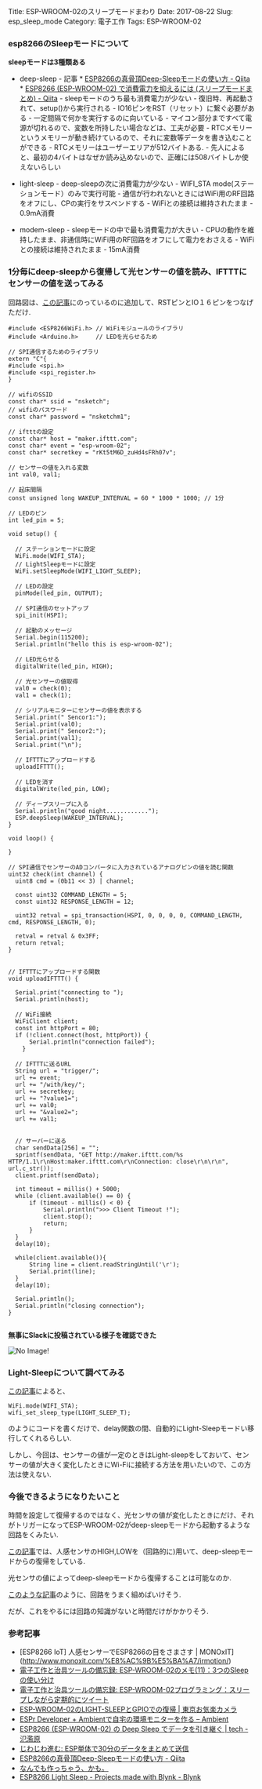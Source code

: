 Title: ESP-WROOM-02のスリープモードまわり
Date: 2017-08-22
Slug: esp_sleep_mode
Category: 電子工作
Tags: ESP-WROOM-02

### esp8266のSleepモードについて

**sleepモードは3種類ある**

* deep-sleep
		- 記事
				* [ESP8266の真骨頂Deep-Sleepモードの使い方 - Qiita](http://qiita.com/azusa9/items/65a5c3772c41631b5ca1)
				* [ESP8266 (ESP-WROOM-02) で消費電力を抑えるには (スリープモードまとめ) - Qiita](http://qiita.com/exabugs/items/9edf9e2ba8f69800e4c5)
		- sleepモードのうち最も消費電力が少ない
		- 復旧時、再起動されて、setup()から実行される
		- IO16ピンをRST（リセット）に繋ぐ必要がある
		- 一定間隔で何かを実行するのに向いている
		- マイコン部分まですべて電源が切れるので、変数を所持したい場合などは、工夫が必要
		- RTCメモリーというメモリーが動き続けているので、それに変数等データを書き込むことができる
		- RTCメモリーはユーザーエリアが512バイトある.
		- 先人によると、最初の4バイトはなぜか読み込めないので、正確には508バイトしか使えないらしい

* light-sleep
		- deep-sleepの次に消費電力が少ない
		- WIFI_STA mode(ステーションモード）のみで実行可能
		- 通信が行われないときにはWiFi用のRF回路をオフにし、CPの実行をサスペンドする
		- WiFiとの接続は維持されたまま
		- 0.9mA消費


* modem-sleep
		- sleepモードの中で最も消費電力が大きい
		- CPUの動作を維持したまま、非通信時にWiFi用のRF回路をオフにして電力をおさえる
		- WiFiとの接続は維持されたまま
		- 15mA消費

### 1分毎にdeep-sleepから復帰して光センサーの値を読み、IFTTTにセンサーの値を送ってみる

回路図は、[この記事](https://maro525.github.io/blog/esp_battery.html)にのっているのに追加して、RSTピンとIO１６ピンをつなげただけ.

```
#include <ESP8266WiFi.h> // WiFiモジュールのライブラリ
#include <Arduino.h>     // LEDを光らせるため

// SPI通信するためのライブラリ
extern "C"{
#include <spi.h>
#include <spi_register.h>
}

// wifiのSSID
const char* ssid = "nsketch";
// wifiのパスワード
const char* password = "nsketchm1";

// iftttの設定
const char* host = "maker.ifttt.com";
const char* event = "esp-wroom-02";
const char* secretkey = "rKt5tM6D_zuHd4sFRh07v";

// センサーの値を入れる変数
int val0, val1;

// 起床間隔
const unsigned long WAKEUP_INTERVAL = 60 * 1000 * 1000; // 1分

// LEDのピン
int led_pin = 5;

void setup() {

  // ステーションモードに設定
  WiFi.mode(WIFI_STA);
  // LightSleepモードに設定
  WiFi.setSleepMode(WIFI_LIGHT_SLEEP);

  // LEDの設定
  pinMode(led_pin, OUTPUT);

  // SPI通信のセットアップ
  spi_init(HSPI);

  // 起動のメッセージ
  Serial.begin(115200);
  Serial.println("hello this is esp-wroom-02");

  // LED光らせる
  digitalWrite(led_pin, HIGH);

  // 光センサーの値取得
  val0 = check(0);
  val1 = check(1);

  // シリアルモニターにセンサーの値を表示する
  Serial.print(" Sencor1:");
  Serial.print(val0);
  Serial.print(" Sencor2:");
  Serial.print(val1);
  Serial.print("\n");

  // IFTTTにアップロードする
  uploadIFTTT();

  // LEDを消す
  digitalWrite(led_pin, LOW);

  // ディープスリープに入る
  Serial.println("good night............");
  ESP.deepSleep(WAKEUP_INTERVAL);
}

void loop() {

}

// SPI通信でセンサーのADコンバータに入力されているアナログピンの値を読む関数
uint32 check(int channel) {
  uint8 cmd = (0b11 << 3) | channel;

  const uint32 COMMAND_LENGTH = 5;
  const uint32 RESPONSE_LENGTH = 12;

  uint32 retval = spi_transaction(HSPI, 0, 0, 0, 0, COMMAND_LENGTH, cmd, RESPONSE_LENGTH, 0);

  retval = retval & 0x3FF;
  return retval;
}


// IFTTTにアップロードする関数
void uploadIFTTT() {

  Serial.print("connecting to ");
  Serial.println(host);

  // WiFi接続
  WiFiClient client;
  const int httpPort = 80;
  if (!client.connect(host, httpPort)) {
      Serial.println("connection failed");
    }

  // IFTTTに送るURL
  String url = "trigger/";
  url += event;
  url += "/with/key/";
  url += secretkey;
  url += "?value1=";
  url += val0;
  url += "&value2=";
  url += val1;


  // サーバーに送る
  char sendData[256] = "";
  sprintf(sendData, "GET http://maker.ifttt.com/%s HTTP/1.1\r\nHost:maker.ifttt.com\r\nConnection: close\r\n\r\n", url.c_str());
  client.printf(sendData);

  int timeout = millis() + 5000;
  while (client.available() == 0) {
      if (timeout - millis() < 0) {
          Serial.println(">>> Client Timeout !");
          client.stop();
          return;
      }
  }
  delay(10);

  while(client.available()){
      String line = client.readStringUntil('\r');
      Serial.print(line);
  }
  delay(10);

  Serial.println();
  Serial.println("closing connection");
}


```

**無事にSlackに投稿されている様子を確認できた**

![No Image!]({filename}/image/deepsleep_slack.png)

### Light-Sleepについて調べてみる

[この記事](https://community.blynk.cc/t/esp8266-ligh　t-sleep/13584)によると、

```
WiFi.mode(WIFI_STA);
wifi_set_sleep_type(LIGHT_SLEEP_T);
```

のようにコードを書くだけで、delay関数の間、自動的にLight-Sleepモードい移行してくれるらしい.

しかし、今回は、センサーの値が一定のときはLight-sleepをしておいて、センサーの値が大きく変化したときにWi-Fiに接続する方法を用いたいので、この方法は使えない.

### 今後できるようになりたいこと

時間を設定して復帰するのではなく、光センサの値が変化したときにだけ、それがトリガーになってESP-WROOM-02がdeep-sleepモードから起動するような回路をくみたい.

[この記事](http://www.monoxit.com/%E8%AC%9B%E5%BA%A7/irmotion/)では、人感センサのHIGH,LOWを（回路的に)用いて、deep-sleepモードからの復帰をしている.

光センサの値によってdeep-sleepモードから復帰することは可能なのか.

[このような記事](光センサ回路（デジタルＩＣを使って）)のように、回路をうまく組めばいけそう.

だが、これをやるには回路の知識がないと時間だけがかかりそう.

### 参考記事
* [ESP8266 IoT] 人感センサーでESP8266の目をさまさす | MONOxIT](http://www.monoxit.com/%E8%AC%9B%E5%BA%A7/irmotion/)
* [電子工作と治具ツールの備忘録: ESP-WROOM-02のメモ(11)：3つのSleepの使い分け](http://ekjigtool.blogspot.jp/2015/08/esp-wroom-02113sleep.html)
* [電子工作と治具ツールの備忘録: ESP-WROOM-02プログラミング：スリープしながら定期的にツイート](http://ekjigtool.blogspot.jp/2015/08/esp-wroom-02_27.html)
* [ESP-WROOM-02のLIGHT-SLEEPとGPIOでの復帰 | 東京お気楽カメラ](http://okiraku-camera.tokyo/blog/?p=4996)
* [ESPr Developer + Ambientで自宅の環境モニターを作る – Ambient](https://ambidata.io/examples/weatherstation-1/)
* [ESP8266 (ESP-WROOM-02) の Deep Sleep でデータを引き継ぐ | tech - 氾濫原](https://lowreal.net/2016/01/10/1)
* [じわじわ進む: ESP単体で30分のデータをまとめて送信](https://jiwashin.blogspot.jp/2016/07/esp30.html)
* [ESP8266の真骨頂Deep-Sleepモードの使い方 - Qiita](http://qiita.com/azusa9/items/65a5c3772c41631b5ca1)
* [なんでも作っちゃう、かも。](http://arms22.blog91.fc2.com/?tag=esp8266)
* [ESP8266 Light Sleep - Projects made with Blynk - Blynk](https://community.blynk.cc/t/esp8266-light-sleep/13584^)
